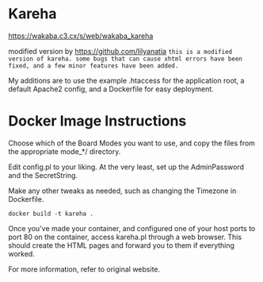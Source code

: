 # Kareha

https://wakaba.c3.cx/s/web/wakaba_kareha

modified version by https://github.com/lilyanatia
``this is a modified version of kareha. some bugs that can cause xhtml errors have been fixed, and a few minor features have been added.``

My additions are to use the example .htaccess for the application root, a default Apache2 config, and a Dockerfile for easy deployment.

# Docker Image Instructions

Choose which of the Board Modes you want to use, and copy the files from the appropriate mode_*/ directory.

Edit config.pl to your liking. At the very least, set up the AdminPassword and the SecretString.

Make any other tweaks as needed, such as changing the Timezone in Dockerfile.

``docker build -t kareha .``

Once you've made your container, and configured one of your host ports to port 80 on the container, access kareha.pl through a web browser. This should create the HTML pages and forward you to them if everything worked.

For more information, refer to original website.

